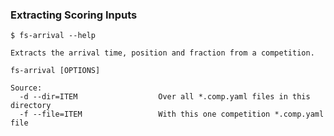 ### Extracting Scoring Inputs

    $ fs-arrival --help

    Extracts the arrival time, position and fraction from a competition.

    fs-arrival [OPTIONS]

    Source:
      -d --dir=ITEM                  Over all *.comp.yaml files in this directory
      -f --file=ITEM                 With this one competition *.comp.yaml file
